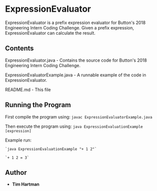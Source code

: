 # ExpressionEvaluator

ExpressionEvaluator is a prefix expression evaluator for Button's 2018 Engineering Intern Coding Challenge.
Given a prefix expression, ExpressionEvaluator can calculate the result.

## Contents

ExpressionEvaluator.java
    - Contains the source code for Button's 2018 Engineering Intern Coding Challenge.
    
ExpressionEvaluatorExample.java
    - A runnable example of the code in ExpressionEvaluator.

README.md
    - This file

## Running the Program

First compile the program using:
    `javac ExpressionEvaluatorExample.java`

Then execute the program using:
    `java ExpressionEvaluationExample [expression]`

Example run:
    
    `java ExpressionEvaluationExample "+ 1 2"`
    
    `+ 1 2 = 3`

## Author

* **Tim Hartman**


